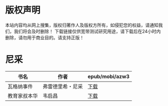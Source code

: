 # 版权声明

本站内容均从网上搜集，版权归著作人及版权方所有，如侵犯您的权益，请通知我们，我们将会及时删除！ 下载链接仅供宽带测试研究用途，请下载后在24小时内删除，请勿用于商业目的。请支持正版！

# 尼采

| 书名 | 作者 | epub/mobi/azw3 |
| --- | --- | --- |
| 瓦格纳事件 | 弗雷德里希・尼采 | [下载](https://url89.ctfile.com/f/31084289-1357028971-e22892?p=8866) |
| 教育家叔本华 | 韦启昌 | [下载](https://url89.ctfile.com/f/31084289-1357009453-72d4ea?p=8866) |
